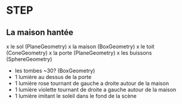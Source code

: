 # STEP

## La maison hantée
x le sol (PlaneGeometry)
x la maison (BoxGeometry)
x le toit (ConeGeometry)
x la porte (PlaneGeometry)
x les buissons (SphereGeometry)
- les tombes ~30? (BoxGeometry)
- 1 lumière au dessus de la porte
- 1 lumière rose tournant de gauche a droite autour de la maison
- 1 lumière violette tournant de droite a gauche autour de la maison
- 1 lumière imitant le soleil dans le fond de la scène